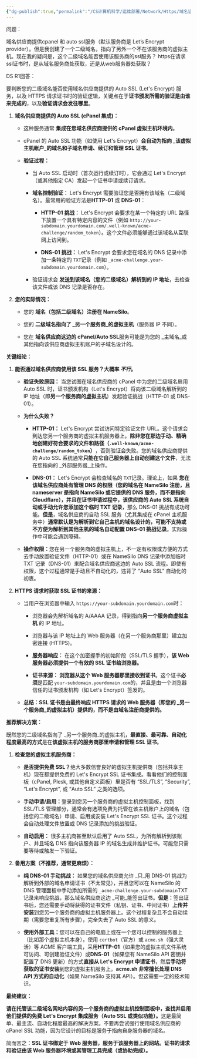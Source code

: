 ```yaml
---
{"dg-publish":true,"permalink":"/CS计算机科学/运维部署/Network/Https/域名证书文件验证的细节/","noteIcon":"","created":"2025-08-13T20:16:37.046+08:00","updated":"2025-08-13T02:18:08.000+08:00"}
---
```



问题：

域名供应商提供cpanel 和 auto ssl服务（默认服务商是 Let’s Encrypt provider）。但是我创建了一个二级域名，指向了另外一个不在该服务商的虚拟主机。现在我的疑问是，这个二级域名能否使用该服务商的ssl服务？ https在请求ssl证书时，是从域名服务商处获取，还是从web服务器处获取？

DS R1回答：

要判断您的二级域名能否使用域名供应商提供的 Auto SSL (Let's Encrypt) 服务，以及 HTTPS 请求证书时的验证逻辑，关键点在于 ​**​证书颁发所需的验证是由谁来完成的​**​，以及 ​**​验证请求会发往哪里​**​。

1. ​**​域名供应商提供的 Auto SSL (cPanel 集成)：​**​
    
    - 这种服务通常 ​**​集成在您域名供应商提供的 cPanel 虚拟主机环境内​**​。
        
    - cPanel 的 Auto SSL 功能（如使用 Let's Encrypt）​**​会自动为指向 _该虚拟主机帐户_的域名和子域名申请、续订和管理 SSL 证书​**​。
        
    - ​**​验证过程：​**​
        
        - 当 Auto SSL 启动时（首次运行或续订时），它会通过 Let's Encrypt（或其他指定 CA）发起一个证书申请或续订请求。
            
        - ​**​域名控制验证：​**​ Let's Encrypt 需要验证您是否拥有该域名（二级域名）。最常用的验证方法是 ​**​HTTP-01​**​ 或 ​**​DNS-01​**​：
            
            - ​**​HTTP-01 挑战：​**​ Let's Encrypt 会要求在某一个特定的 URL 路径下放置一个具有特定内容的文件（例如 `http://your-subdomain.yourdomain.com/.well-known/acme-challenge/random_token`）。这个文件必须能够通过该域名从互联网上访问到。
                
            - ​**​DNS-01 挑战：​**​ Let's Encrypt 会要求您在域名的 DNS 记录中添加一条特定的 `TXT`记录（例如 `_acme-challenge.your-subdomain.yourdomain.com`）。
                
        - 验证请求会 ​**​发送到该域名（您的二级域名）解析到的 IP 地址​**​，去检查该文件或该 DNS 记录是否存在。
            
2. ​**​您的实际情况：​**​
    
    - 您的 ​**​域名（包括二级域名）注册在 NameSilo​**​。
        
    - 您的 ​**​二级域名指向了 _另一个服务商_的虚拟主机​**​（服务器 IP 不同）。
        
    - 您在 ​**​域名供应商这边的 cPanel/Auto SSL​**​ 服务可能是为您的 _主域名_或其他指向该供应商虚拟主机账户的子域名设计的。
        

​**​关键结论：​**​

1. ​**​能否通过域名供应商使用该 SSL 服务？大概率 _不行_。​**​
    
    - ​**​验证失败原因：​**​ 当您试图在域名供应商的 cPanel 中为您的二级域名启用 Auto SSL 时，证书颁发机构（Let's Encrypt）将向该二级域名解析到的 IP 地址（即​**​另一个服务商的虚拟主机​**​）发起验证挑战（HTTP-01 或 DNS-01）。
        
    - ​**​为什么失败？​**​
        
        - ​**​HTTP-01：​**​ Let's Encrypt 尝试访问特定验证文件 URL。这个请求会到达您另一个服务商的虚拟主机服务器上。​**​除非您在那边手动、精确地创建好符合要求的文件和路径（`.well-known/acme-challenge/random_token`）​**​，否则验证会失败。您的域名供应商提供的 Auto SSL 系统通常 ​**​只能在它自己服务器上自动创建这个文件​**​，无法在您指向的 _外部服务器_上操作。
            
        - ​**​DNS-01：​**​ Let's Encrypt 会检查域名的 `TXT`记录。理论上，如果 ​**​您在该域名供应商处有管理 DNS 的权限（您的域名在 NameSilo 注册，且 nameserver 是指向 NameSilo 或它提供的 DNS 服务，而不是指向 Cloudflare），并且在证书申请过程中，该供应商的 Auto SSL 系统自动或手动允许您添加这个临时 TXT 记录​**​，那么 DNS-01 挑战有成功可能。​**​但是​**​，域名供应商的自动 SSL 服务（尤其集成在 cPanel 主机服务中）​**​通常默认是为解析到它自己主机的域名设计的，可能不支持或不方便为解析到其他主机的域名自动配置 DNS-01 挑战记录​**​。实际操作中可能会遇到障碍。
            
    - ​**​操作权限：​**​ 您在另一个服务商的虚拟主机上，不一定有权限或方便的方式去手动放置验证文件（HTTP-01）或在 NameSilo DNS 记录中添加临时 TXT 记录（DNS-01）来配合域名供应商这边的 Auto SSL 流程。即使有权限，这个过程通常是手动且不自动化的，违背了 “Auto SSL” 自动化的初衷。
        
2. ​**​HTTPS 请求时获取 SSL 证书的来源：​**​
    
    - 当用户在浏览器中输入 `https://your-subdomain.yourdomain.com`时：
        
        - 浏览器会先解析域名的 A/AAAA 记录，得到指向 ​**​另一个服务商虚拟主机​**​ 的 IP 地址。
            
        - 浏览器与该 IP 地址上的 Web 服务器（在另一个服务商那里）建立加密连接 (HTTPS)。
            
        - ​**​服务器响应：​**​ 在这个加密握手的初始阶段（SSL/TLS 握手），​**​该 Web 服务器必须提供一个有效的 SSL 证书给浏览器。​**​
            
        - ​**​证书来源：​**​ ​**​浏览器从这个 Web 服务器那里接收到证书​**​。这个证书​**​必须​**​是匹配 `your-subdomain.yourdomain.com`的，并且是由一个浏览器信任的证书颁发机构（如 Let's Encrypt）签发的。
            
    - ​**​总结：SSL 证书是由最终响应 HTTPS 请求的 Web 服务器（即您的 _另一个服务商_的虚拟主机）提供的，而不是由域名注册商提供的。​**​
        

​**​推荐解决方案：​**​

既然您的二级域名指向了 _另一个服务商_的虚拟主机，​**​最直接、最可靠、自动化程度最高的方式​**​是在​**​该虚拟主机的服务商那里申请和管理 SSL 证书​**​。

1. ​**​检查您的虚拟主机服务商：​**​
    
    - ​**​是否提供免费 SSL？​**​ 绝大多数信誉良好的虚拟主机提供商（包括共享主机）现在都提供免费的 Let's Encrypt SSL 证书集成。看看他们的控制面板（cPanel, Plesk, 或其他自定义面板）里是否有 “SSL/TLS”, “Security”, “Let's Encrypt”, 或 “Auto SSL” 之类的选项。
        
    - ​**​手动申请/启用：​**​ 登录到您另一个服务商的虚拟主机控制面板，找到 SSL/TLS 管理部分，通常会有选项免费为托管在该主机账户上的域名（包括您的二级域名）申请、启用或安装 Let's Encrypt SSL 证书。这个过程会自动处理文件放置或 DNS 记录添加的挑战验证。
        
    - ​**​自动启用：​**​ 很多主机商甚至默认启用了 Auto SSL，为所有解析到该账户、并且域名 DNS 指向该服务器 IP 的域名生成并维护证书。可能您只需要等待或触发一下验证。
        
2. ​**​备用方案（不推荐，通常更麻烦）：​**​
    
    - ​**​纯 DNS-01 手动挑战：​**​ 如果您的域名供应商允许 _只_用 DNS-01 挑战为解析到外部的域名申请证书（不太常见），并且您可以在 NameSilo 的 DNS 管理面板中手动添加所需的 `_acme-challenge.your-subdomain`TXT 记录来响应挑战，那么域名供应商这边 _可能_能签出证书。​**​但是：​**​ 签出证书后，您还需要手动将获得的证书文件（私钥、证书、中间证书）​**​上传并安装​**​到您另一个服务商的虚拟主机服务器上。这个过程复杂且不会自动续期（需要您重复所有步骤），完全失去了 Auto SSL 的意义。
        
    - ​**​使用外部工具：​**​ 您可以在自己的电脑上或在一个您可以控制的服务器上（比如那个虚拟主机本身），使用 `certbot`（官方）或 `acme.sh`（强大灵活）等 ACME 客户端工具，采用 ​**​HTTP-01​**​（如果您的虚拟主机文件系统可访问、可创建验证文件）或 ​**​DNS-01​**​（如果您有 NameSilo API 密钥并配置了 DNS 更新）的方式​**​直接从 Let's Encrypt 申请证书​**​，然后​**​手动将获取的证书安装​**​到您的虚拟主机服务上。​**​acme.sh 非常擅长处理 DNS API 方式的自动化​**​（如果 NameSilo 支持其 API）。但这需要一定的技术知识。
        

​**​最终建议：​**​

​**​请在托管该二级域名网站内容的另一个服务商的虚拟主机控制面板中，查找并启用他们提供的免费 Let's Encrypt 集成服务（Auto SSL 或类似功能）。​**​ 这是最简单、最主流、自动化程度最高的解决方案。不要再尝试强行使用域名供应商的 cPanel SSL 功能，因为它设计的目标是服务于指向自身服务器的域名。

简而言之：​**​SSL 证书绑定于 Web 服务器，服务于该服务器上的网站。证书的请求和验证由该 Web 服务器环境或其管理工具完成（或协助完成）。​**​